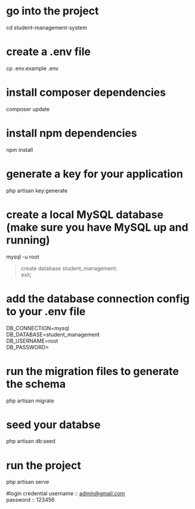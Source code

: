  # go into the project
cd student-management-system

# create a .env file
cp .env.example .env

# install composer dependencies
composer update

# install npm dependencies
npm install

# generate a key for your application
php artisan key:generate

# create a local MySQL database (make sure you have MySQL up and running)
mysql -u root

> create database student_management;<br>
> exit;

# add the database connection config to your .env file
DB_CONNECTION=mysql<br>
DB_DATABASE=student_management<br>
DB_USERNAME=root<br>
DB_PASSWORD=

# run the migration files to generate the schema
php artisan migrate

# seed your databse 
php artisan db:seed

# run the project
php artisan serve

#login credential
username :: admin@gmail.com<br>
password :: 123456
